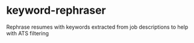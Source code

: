 # keyword-rephraser
Rephrase resumes with keywords extracted from job descriptions to help with ATS filtering

